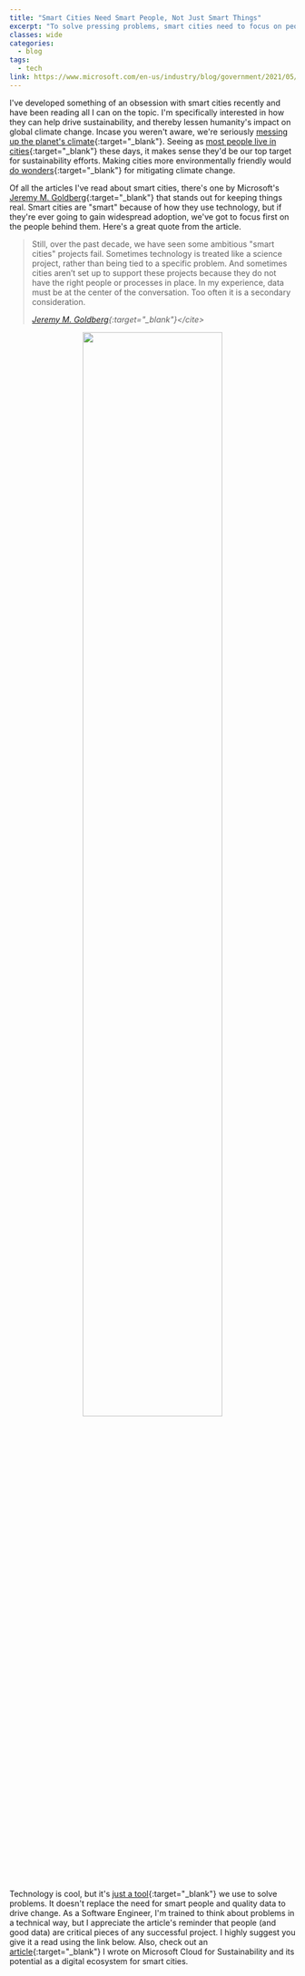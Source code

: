 ```yaml
---
title: "Smart Cities Need Smart People, Not Just Smart Things"
excerpt: "To solve pressing problems, smart cities need to focus on people."
classes: wide
categories:
  - blog
tags:
  - tech
link: https://www.microsoft.com/en-us/industry/blog/government/2021/05/12/the-future-of-smart-cities-starts-with-people-not-technology/
---
```


<style>
  .gifformat {
      width: 70%;
  }
</style>

I've developed something of an obsession with smart cities recently and have been reading all I can on the topic. I'm specifically interested in how they can help drive sustainability, and thereby lessen humanity's impact on global climate change. Incase you weren't aware, we're seriously [messing up the planet's climate](https://climate.nasa.gov/evidence/){:target="_blank"}. Seeing as [most people live in cities](https://www.un.org/development/desa/pd/content/urbanization-0){:target="_blank"} these days, it makes sense they'd be our top target for sustainability efforts. Making cities more environmentally friendly would [do wonders](https://dailytargum.com/article/2023/02/malik-creating-sustainable-cities-is-key-to-fighting-climate-change-if-we){:target="_blank"} for mitigating climate change.

Of all the articles I've read about smart cities, there's one by Microsoft's [Jeremy M. Goldberg](https://www.linkedin.com/in/jeremymgoldberg/){:target="_blank"} that stands out for keeping things real. Smart cities are "smart" because of how they use technology, but if they're ever going to gain widespread adoption, we've got to focus first on the people behind them. Here's a great quote from the article.

> Still, over the past decade, we have seen some ambitious "smart cities" projects fail. Sometimes technology is treated like a science project, rather than being tied to a specific problem. And sometimes cities aren’t set up to support these projects because they do not have the right people or processes in place. In my experience, data must be at the center of the conversation. Too often it is a secondary consideration.
>
> <cite>[Jeremy M. Goldberg](https://www.microsoft.com/en-us/industry/blog/government/2021/05/12/the-future-of-smart-cities-starts-with-people-not-technology/#:~:text=Still%2C%20over%20the,a%20secondary%20consideration.){:target="_blank"}</cite>

<p align="center">
    <img class="gifformat" src="/assets/images/chefskiss.gif"/>
</p>

Technology is cool, but it's [just a tool](https://www.forbes.com/sites/forbesbusinesscouncil/2021/02/26/technology-is-just-a-tool-why-people-are-the-heart-of-everything-we-do-in-business){:target="_blank"} we use to solve problems. It doesn't replace the need for smart people and quality data to drive change. As a Software Engineer, I'm trained to think about problems in a technical way, but I appreciate the article's reminder that people (and good data) are critical pieces of any successful project. I highly suggest you give it a read using the link below. Also, check out an [article](/blog/microsoft-cloud-for-sustainability){:target="_blank"} I wrote on Microsoft Cloud for Sustainability and its potential as a digital ecosystem for smart cities.
